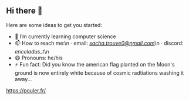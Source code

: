 ## Hi there 👋

<!--
**sachatrouve1/sachatrouve1** is a ✨ _special_ ✨ repository because its `README.md` (this file) appears on your GitHub profile.
-->

Here are some ideas to get you started:

- 🌱 I’m currently learning computer science
- 📫 How to reach me:\n
      · email: *sacha.trouve0@ŋmail.com*\n
      · discord: *enceladus_t*\n
- 😄 Pronouns: he/his
- ⚡ Fun fact: Did you know the american flag planted on the Moon's ground is now entirely white because of cosmic radtiations washing it away...









https://pouler.fr/
